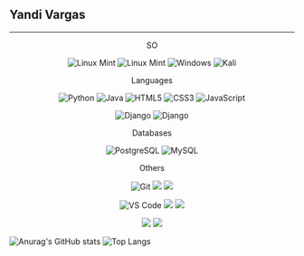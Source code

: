 

<h2>Yandi Vargas</h2> 

---
<p align="center">
 SO
</p>
<p align="center">
 <img alt="Linux Mint" src="https://img.shields.io/badge/Linux%20Mint-87CF3E?style=for-the-badge&logo=Linux%20Mint&logoColor=white"/>
 <img alt="Linux Mint" src="https://img.shields.io/badge/manjaro-35BF5C?style=for-the-badge&logo=manjaro&logoColor=white"/>
 <img alt="Windows" src="https://img.shields.io/badge/Windows-0078D6?style=for-the-badge&logo=windows&logoColor=white"/>
 <img alt="Kali" src="https://img.shields.io/badge/Kali-268BEE?style=for-the-badge&logo=kalilinux&logoColor=white"/>
</p>

<p align="center">
 Languages
</p>
<p align="center">
 <img alt="Python" src="https://img.shields.io/badge/python-3670A0?style=for-the-badge&logo=python&logoColor=ffdd54"/>
 <img alt="Java" src="https://img.shields.io/badge/java-%23ED8B00.svg?&style=for-the-badge&logo=java&logoColor=white" />
  
 <img alt="HTML5" src="https://img.shields.io/badge/html5-%23E34F26.svg?&style=for-the-badge&logo=html5&logoColor=white" />
 <img alt="CSS3" src="https://img.shields.io/badge/css3-%231572B6.svg?&style=for-the-badge&logo=css3&logoColor=white" />
 <img alt="JavaScript" src="https://img.shields.io/badge/javascript-%23323330.svg?&style=for-the-badge&logo=javascript&logoColor=%23F7DF1E" />
</p>
<p align="center">
 <img alt="Django" src="https://img.shields.io/badge/django-%23092E20.svg?style=for-the-badge&logo=django&logoColor=white" /> 
 <img alt="Django" src="https://img.shields.io/badge/DJANGO-REST-ff1709?style=for-the-badge&logo=django&logoColor=white&color=ff1709&labelColor=gray" /> 
</p>

 <p align="center">
 Databases
</p>
<p align="center">
 <img alt="PostgreSQL" src="https://img.shields.io/badge/PostgreSQL-347A13?style=for-the-badge&logo=postgresql&logoColor=white" /> 
 <img alt="MySQL" src="https://img.shields.io/badge/MySQL-13137A?style=for-the-badge&logo=mysql&logoColor=white" /> 
</p>

 <p align="center">
  Others
 </p>
 <p align="center">
 <img alt="Git" src="https://img.shields.io/badge/Git-F05032?style=for-the-badge&logo=git&logoColor=white" />
 <img src="https://img.shields.io/badge/github%20-%23121011.svg?&style=for-the-badge&logo=github&logoColor=white"/>
 <img src="https://img.shields.io/badge/docker%20-%230db7ed.svg?&style=for-the-badge&logo=docker&logoColor=white"/>
 </p>
 <p align="center">
 <img alt="VS Code" src="https://img.shields.io/badge/Visual_Studio_Code-0078D4?style=for-the-badge&logo=visual%20studio%20code&logoColor=white" />
 <img src="https://img.shields.io/badge/pycharm-%23000000.svg?&style=for-the-badge&logo=pycharm&logoColor=white" />
 <img src="https://img.shields.io/badge/scratch-%234D97FF.svg?&style=for-the-badge&logo=scratch&logoColor=white" />
</p>
<p align="center">
 <img src="https://img.shields.io/badge/celery-%2337814A.svg?&style=for-the-badge&logo=celery&logoColor=white" />
 <img src="https://img.shields.io/badge/redis-%23DC382D.svg?&style=for-the-badge&logo=redis&logoColor=white" />
</p>

![Anurag's GitHub stats](https://github-readme-stats.vercel.app/api?username=yandivd&hide=contribs,prs)
 ![Top Langs](https://github-readme-stats.vercel.app/api/top-langs/?username=yandivd&layout=compact&langs_count=6)

<img alt="" src="https://cr-ss-service.azurewebsites.net/api/ScreenShot?widget=summary&username=yandivd" />
 
